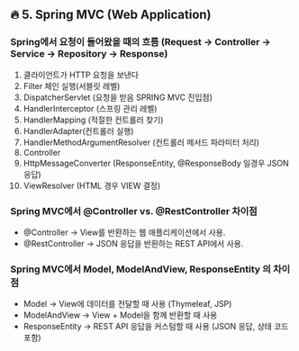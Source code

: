 ## 🔥 5. Spring MVC (Web Application)


### Spring에서 요청이 들어왔을 때의 흐름 (Request → Controller → Service → Repository → Response)
1. 클라이언트가 HTTP 요청을 보낸다
2. Filter 체인 실행(서블릿 레벨)
3. DispatcherServlet (요청을 받음 SPRING MVC 진입점)
4. HandlerInterceptor (스프링 관리 레벨)
5. HandlerMapping (적절한 컨트롤러 찾기)
6. HandlerAdapter(컨트롤러 실행)
7. HandlerMethodArgumentResolver (컨트롤러 메서드 파라미터 처리)
8. Controller
9. HttpMessageConverter (ResponseEntity, @ResponseBody 일경우 JSON 응답)
10. ViewResolver (HTML 경우 VIEW 결정)


###  Spring MVC에서 @Controller vs. @RestController 차이점
- @Controller → View를 반환하는 웹 애플리케이션에서 사용.
- @RestController → JSON 응답을 반환하는 REST API에서 사용.


###  Spring MVC에서 Model, ModelAndView, ResponseEntity 의 차이점
- Model → View에 데이터를 전달할 때 사용 (Thymeleaf, JSP)
- ModelAndView → View + Model을 함께 반환할 때 사용
- ResponseEntity → REST API 응답을 커스텀할 때 사용 (JSON 응답, 상태 코드 포함)
